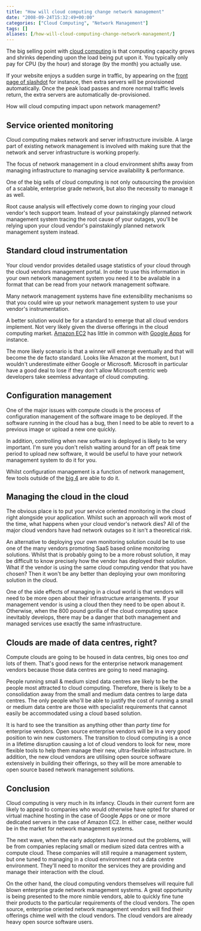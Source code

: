 ```yaml
---
title: "How will cloud computing change network management"
date: "2008-09-24T15:32:49+00:00"
categories: ["Cloud Computing", "Network Management"]
tags: []
aliases: [/how-will-cloud-computing-change-network-management/]
---
```


The big selling point with [cloud computing](https://en.wikipedia.org/wiki/Cloud_computing) is that computing capacity grows and shrinks depending upon the load being put upon it. You typically only pay for CPU (by the hour) and storage (by the month) you actually use.

If your website enjoys a sudden surge in traffic, by appearing on the [front page of slashdot](https://en.wikipedia.org/wiki/Slashdot_effect) for instance, then extra servers will be provisioned automatically. Once the peak load passes and more normal traffic levels return, the extra servers are automatically de-provisioned.

How will cloud computing impact upon network management?

## Service oriented monitoring

Cloud computing makes network and server infrastructure invisible. A large part of existing network management is involved with making sure that the network and server infrastructure is working properly.

The focus of network management in a cloud environment shifts away from managing infrastructure to managing service availability &amp; performance.

One of the big sells of cloud computing is not only outsourcing the provision of a scalable, enterprise grade network, but also the necessity to manage it as well.

Root cause analysis will effectively come down to ringing your cloud vendor's tech support team. Instead of your painstakingly planned network management system tracing the root cause of your outages, you'll be relying upon your cloud vendor's painstakingly planned network management system instead.

## Standard cloud instrumentation

Your cloud vendor provides detailed usage statistics of your cloud through the cloud vendors management portal. In order to use this information in your own network management system you need it to be available in a format that can be read from your network management software.

Many network management systems have fine extensibility mechanisms so that you could wire up your network management system to use your vendor's instrumentation.

A better solution would be for a standard to emerge that all cloud vendors implement. Not very likely given the diverse offerings in the cloud computing market. [Amazon EC2](http://aws.amazon.com/ec2/) has little in common with [Google Apps](http://www.google.com/apps/) for instance.

The more likely scenario is that a winner will emerge eventually and that will become the de facto standard. Looks like Amazon at the moment, but I wouldn't underestimate either Google or Microsoft. Microsoft in particular have a good deal to lose if they don't allow Microsoft centric web developers take seemless advantage of cloud computing.

## Configuration management

One of the major issues with compute clouds is the process of configuration management of the software image to be deployed. If the software running in the cloud has a bug, then I need to be able to revert to a previous image or upload a new one quickly.

In addition, controlling when new software is deployed is likely to be very important. I'm sure you don't relish waiting around for an off peak time period to upload new software, it would be useful to have your network management system to do it for you.

Whilst configuration management is a function of network management, few tools outside of the [big 4](http://www.networkworld.com/newsletters/nsm/2007/0604nsm1.html) are able to do it.

## Managing the cloud in the cloud

The obvious place is to put your service oriented monitoring in the cloud right alongside your application. Whilst such an approach will work most of the time, what happens when your cloud vendor's network dies? All of the major cloud vendors have had network outages so it isn't a theoretical risk.

An alternative to deploying your own monitoring solution could be to use one of the many vendors promoting SaaS based online monitoring solutions. Whilst that is probably going to be a more robust solution, it may be difficult to know precisely how the vendor has deployed their solution. What if the vendor is using the same cloud computing vendor that you have chosen? Then it won't be any better than deploying your own monitoring solution in the cloud.

One of the side effects of managing in a cloud world is that vendors will need to be more open about their infrastructure arrangements. If your management vendor is using a cloud then they need to be open about it. Otherwise, when the 800 pound gorilla of the cloud computing space inevitably develops, there may be a danger that both management and managed services use exactly the same infrastructure.

## Clouds are made of data centres, right?

Compute clouds are going to be housed in data centres, big ones too *and* lots of them. That's good news for the enterprise network management vendors because those data centres are going to need managing.

People running small &amp; medium sized data centres are likely to be the people most attracted to cloud computing. Therefore, there is likely to be a consolidation away from the small and medium data centres to large data centres. The only people who'll be able to justify the cost of running a small or medium data centre are those with specialist requirements that cannot easily be accommodated using a cloud based solution.

It is hard to see the transition as anything other than *party time* for enterprise vendors. Open source enterprise vendors will be in a very good position to win new customers. The transition to cloud computing is a once in a lifetime disruption causing a lot of cloud vendors to look for new, more flexible tools to help them manage their new, ultra-flexible infrastructure. In addition, the new cloud vendors are utilising open source software extensively in building their offerings, so they will be more amenable to open source based network management solutions.

## Conclusion

Cloud computing is very much in its infancy. Clouds in their current form are likely to appeal to companies who would otherwise have opted for shared or virtual machine hosting in the case of Google Apps or one or more dedicated servers in the case of Amazon EC2. In either case, neither would be in the market for network management systems.

The next wave, when the early adopters have ironed out the problems, will be from companies replacing small or medium sized data centres with a compute cloud. These companies will still require a management system, but one tuned to managing in a cloud environment not a data centre environment. They'll need to monitor the services they are providing and manage their interaction with the cloud.

On the other hand, the cloud computing vendors themselves will require full blown enterprise grade network management systems. A great opportunity is being presented to the more nimble vendors, able to quickly fine tune their products to the particular requirements of the cloud vendors. The open source, enterprise oriented network management vendors will find their offerings chime well with the cloud vendors. The cloud vendors are already heavy open source software users.
